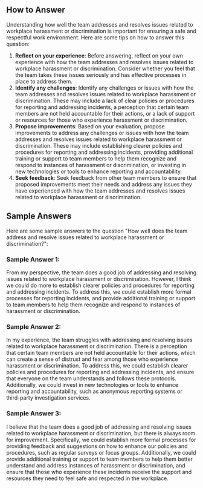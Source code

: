 

How to Answer
-------------

Understanding how well the team addresses and resolves issues related to workplace harassment or discrimination is important for ensuring a safe and respectful work environment. Here are some tips on how to answer this question:

1. **Reflect on your experience**: Before answering, reflect on your own experience with how the team addresses and resolves issues related to workplace harassment or discrimination. Consider whether you feel that the team takes these issues seriously and has effective processes in place to address them.
2. **Identify any challenges**: Identify any challenges or issues with how the team addresses and resolves issues related to workplace harassment or discrimination. These may include a lack of clear policies or procedures for reporting and addressing incidents, a perception that certain team members are not held accountable for their actions, or a lack of support or resources for those who experience harassment or discrimination.
3. **Propose improvements**: Based on your evaluation, propose improvements to address any challenges or issues with how the team addresses and resolves issues related to workplace harassment or discrimination. These may include establishing clearer policies and procedures for reporting and addressing incidents, providing additional training or support to team members to help them recognize and respond to instances of harassment or discrimination, or investing in new technologies or tools to enhance reporting and accountability.
4. **Seek feedback**: Seek feedback from other team members to ensure that proposed improvements meet their needs and address any issues they have experienced with how the team addresses and resolves issues related to workplace harassment or discrimination.

Sample Answers
--------------

Here are some sample answers to the question "How well does the team address and resolve issues related to workplace harassment or discrimination?":

### Sample Answer 1:

From my perspective, the team does a good job of addressing and resolving issues related to workplace harassment or discrimination. However, I think we could do more to establish clearer policies and procedures for reporting and addressing incidents. To address this, we could establish more formal processes for reporting incidents, and provide additional training or support to team members to help them recognize and respond to instances of harassment or discrimination.

### Sample Answer 2:

In my experience, the team struggles with addressing and resolving issues related to workplace harassment or discrimination. There is a perception that certain team members are not held accountable for their actions, which can create a sense of distrust and fear among those who experience harassment or discrimination. To address this, we could establish clearer policies and procedures for reporting and addressing incidents, and ensure that everyone on the team understands and follows these protocols. Additionally, we could invest in new technologies or tools to enhance reporting and accountability, such as anonymous reporting systems or third-party investigation services.

### Sample Answer 3:

I believe that the team does a good job of addressing and resolving issues related to workplace harassment or discrimination, but there is always room for improvement. Specifically, we could establish more formal processes for providing feedback and suggestions on how to enhance our policies and procedures, such as regular surveys or focus groups. Additionally, we could provide additional training or support to team members to help them better understand and address instances of harassment or discrimination, and ensure that those who experience these incidents receive the support and resources they need to feel safe and respected in the workplace.
